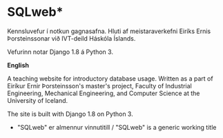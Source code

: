 # SQLweb*

Kennsluvefur í notkun gagnasafna. Hluti af meistaraverkefni Eiríks Ernis Þorsteinssonar við IVT-deild Háskóla Íslands.

Vefurinn notar Django 1.8 á Python 3.

**English**

A teaching website for introductory database usage. Written as a part of Eiríkur Ernir Þorsteinsson's master's project, Faculty of Industrial Engineering, Mechanical Engineering, and Computer Science at the University of Iceland.

The site is built with Django 1.8 on Python 3.

* "SQLweb" er almennur vinnutitill / "SQLweb" is a generic working title